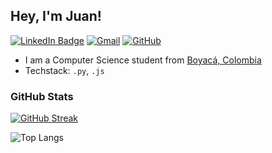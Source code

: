 ## Hey, I'm Juan!

[![LinkedIn Badge](https://img.shields.io/badge/LinkedIn-Juan_Pablo_Corredor_Castañeda-blue?logo=Linkedin&logoColor=blue&style=social&link=https://www.linkedin.com/in/juan-pablo-corredor-castaneda-06132326a/)](https://www.linkedin.com/in/juan-pablo-corredor-castaneda-06132326a/)
[![Gmail](https://img.shields.io/badge/Email-jcorredorca@unal.edu.co-red?logo=gmail&style=social)](mailto:jcorredorca@unal.edu.co)
[![GitHub](https://img.shields.io/github/followers/jcorredorca?label=Follow&style=social)](https://github.com/jcorredorca)

* I am a Computer Science student from [Boyacá, Colombia](https://www.youtube.com/watch?v=omX5W1BdceQ)
* Techstack: `.py`, `.js`

### GitHub Stats

[![GitHub Streak](https://github-readme-streak-stats.herokuapp.com?user=jcorredorca&theme=dracula)](https://git.io/streak-stats)

![Top Langs](https://github-readme-stats.vercel.app/api/top-langs/?username=anuraghazra&layout=compact&theme=dracula)
